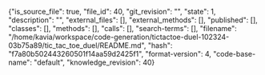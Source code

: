 {"is_source_file": true, "file_id": 40, "git_revision": "", "state": 1, "description": "", "external_files": [], "external_methods": [], "published": [], "classes": [], "methods": [], "calls": [], "search-terms": [], "filename": "/home/kavia/workspace/code-generation/tictactoe-duel-102324-03b75a89/tic_tac_toe_duel/README.md", "hash": "f7a80b502443260501f14aa59d2425f1", "format-version": 4, "code-base-name": "default", "knowledge_revision": 40}